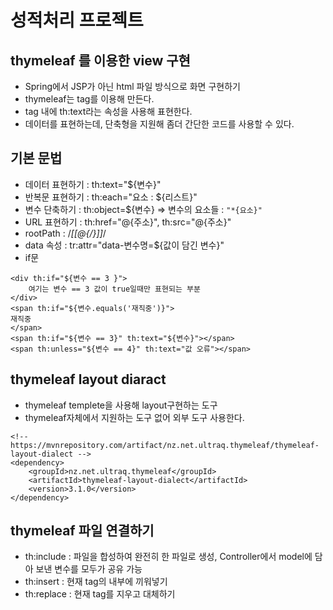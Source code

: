 # 성적처리 프로젝트
## thymeleaf 를 이용한 view 구현
* Spring에서 JSP가 아닌 html 파일 방식으로 화면 구현하기
* thymeleaf는 tag를 이용해 만든다.
* tag 내에 th:text라는 속성을 사용해 표현한다.
* 데이터를 표현하는데, 단축형을 지원해 좀더 간단한 코드를 사용할 수 있다.

## 기본 문법
* 데이터 표현하기 : th:text="${변수}"
* 반복문 표현하기 : th:each="요소 : ${리스트}"
* 변수 단축하기 : th:object=${변수} => 변수의 요소들 : `"*{요소}"`
* URL 표현하기 : th:href="@{주소}", th:src="@{주소}"
* rootPath : /*[[@{/}]]*/
* data 속성 : tr:attr="data-변수명=${값이 담긴 변수}"
* if문
```
<div th:if="${변수 == 3 }">
	여기는 변수 == 3 값이 true일때만 표현되는 부분
</div>
<span th:if="${변수.equals('재직중')}">
재직중
</span>
<span th:if="${변수 == 3}" th:text="${변수}"></span>
<span th:unless="${변수 == 4}" th:text="값 오류"></span>
```

## thymeleaf layout diaract
* thymeleaf templete을 사용해 layout구현하는 도구
* thymeleaf자체에서 지원하는 도구 없어 외부 도구 사용한다.
```
<!-- https://mvnrepository.com/artifact/nz.net.ultraq.thymeleaf/thymeleaf-layout-dialect -->
<dependency>
    <groupId>nz.net.ultraq.thymeleaf</groupId>
    <artifactId>thymeleaf-layout-dialect</artifactId>
    <version>3.1.0</version>
</dependency>
```

## thymeleaf 파일 연결하기
* th:include : 파일을 합성하여 완전히 한 파일로 생성, Controller에서 model에 담아 보낸 변수를 모두가 공유 가능
* th:insert : 현재 tag의 내부에 끼워넣기
* th:replace : 현재 tag를 지우고 대체하기